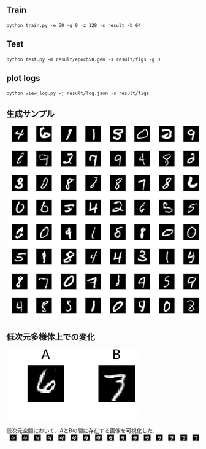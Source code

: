 ## Train
`python train.py -e 50 -g 0 -z 128 -s result -b 64`

## Test
`python test.py -m result/epoch50.gen -s result/figs -g 0`

## plot logs
`python view_log.py -j result/log.json -s result/figs`

## 生成サンプル
![生成サンプル](https://github.com/wrb0312/for_labo/blob/master/gan/result/figs/result.jpg)

## 低次元多様体上での変化
![画像AB](https://github.com/wrb0312/for_labo/blob/master/gan/result/figs/AB.jpg)

低次元空間において、AとBの間に存在する画像を可視化した.
![AからBへの変化](https://github.com/wrb0312/for_labo/blob/master/gan/result/figs/latent_A2B.jpg)
